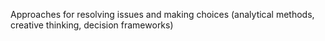 Approaches for resolving issues and making choices (analytical methods, creative thinking, decision frameworks)
